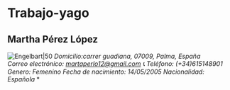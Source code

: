 # Trabajo-yago
## Martha Pérez López
![Engelbart|50](https://img.asmedia.epimg.net/resizer/M5CWBbFD5ta2JJp2Ttxg7kF-DDw=/1200x1200/cloudfront-eu-central-1.images.arcpublishing.com/diarioas/DYMI4ZTZNJAYFASLDVXKCY5AGE.jfif)
*Domicilio:carrer guadiana, 07009, Palma, España*    
*Correo electrónico: martaperlo12@gmail.com      :telephone_receiver: Teléfono: (+34)615148901* 
*Genero: Femenino     Fecha de nacimiento: 14/05/2005       Nacionalidad: Española*
*
